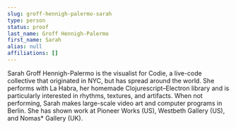 ```yaml
---
slug: groff-hennigh-palermo-sarah
type: person
status: proof
last_name: Groff Hennigh-Palermo
first_name: Sarah
alias: null
affiliations: []
---
```


Sarah Groff Hennigh-Palermo is the visualist for Codie, a live-code collective that originated in NYC, but has spread around the world. She performs with La Habra, her homemade Clojurescript–Electron library and is particularly interested in rhythms, textures, and artifacts. When not performing, Sarah makes large-scale video art and computer programs in Berlin. She has shown work at Pioneer Works (US), Westbeth Gallery (US), and Nomas* Gallery (UK).